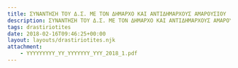 ```yaml
---
title: ΣΥΝΑΝΤΗΣΗ ΤΟΥ Δ.Σ. ΜΕ ΤΟΝ ΔΗΜΑΡΧΟ ΚΑΙ ΑΝΤΙΔΗΜΑΡΧΟΥΣ ΑΜΑΡΟΥΣΙΟΥ
description: ΣΥΝΑΝΤΗΣΗ ΤΟΥ Δ.Σ. ΜΕ ΤΟΝ ΔΗΜΑΡΧΟ ΚΑΙ ΑΝΤΙΔΗΜΑΡΧΟΥΣ ΑΜΑΡΟΥΣΙΟΥ
tags: drastiriotites
date: 2018-02-16T09:46:25+00:00
layout: layouts/drastiriotites.njk
attachment:
    - YYYYYYYYY_YY_YYYYYYY_YYY_2018_1.pdf
---
```


<!-- excerpt -->

